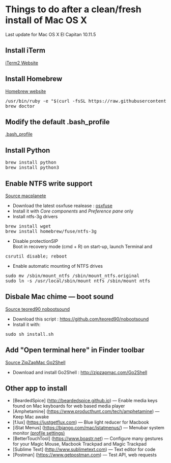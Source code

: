 # Things to do after a clean/fresh install of Mac OS X
Last update for Mac OS X El Capitan 10.11.5

## Install iTerm 
[iTerm2 Website](https://iterm2.com)

## Install Homebrew 
[Homebrew website](https://brew.sh)
<pre>
/usr/bin/ruby -e "$(curl -fsSL https://raw.githubusercontent.com/Homebrew/install/master/install)"
brew doctor
</pre>

## Modify the default .bash_profile
[.bash_profile](https://github.com/SylvainCecchetto/Notes-guides-tutorials-and-other-tips/blob/master/Mac/.bash_profile)

## Install Python
<pre>
brew install python
brew install python3
</pre>

## Enable NTFS write support
[Source macplanete](http://www.macplanete.com/tutoriels/18685/ntfs-el-capitan-activer)
* Download the latest osxfuse realease : [osxfuse](https://github.com/osxfuse/osxfuse/releases)
* Install it with _Core components_ and _Preference pane_ only
* Install ntfs-3g drivers
<pre>
brew install wget
brew install homebrew/fuse/ntfs-3g
</pre>
* Disable protectionSIP  
Boot in recovery mode (cmd + R) on start-up, launch Terminal and
<pre>
csrutil disable; reboot
</pre>
* Enable automatic mounting of NTFS drives
<pre>
sudo mv /sbin/mount_ntfs /sbin/mount_ntfs.original
sudo ln -s /usr/local/sbin/mount_ntfs /sbin/mount_ntfs
</pre>

## Disbale Mac chime — boot sound
[Source teored90 nobootsound](https://github.com/teored90/nobootsound)
* Download this script : https://github.com/teored90/nobootsound
* Install it with:
<pre>
sudo sh install.sh
</pre>

## Add "Open terminal here" in Finder toolbar
[Source ZipZapMac Go2Shell](http://zipzapmac.com/Go2Shell)
* Download and install Go2Shell : http://zipzapmac.com/Go2Shell

## Other app to install
* [BeardedSpice] (http://beardedspice.github.io) — Enable media keys found on Mac keyboards for web based media player
* [Amphetamine] (https://www.producthunt.com/tech/amphetamine) — Keep Mac awake
* [f.lux] (https://justgetflux.com) — Blue light reducer for Macbook
* [iStat Menus] (https://bjango.com/mac/istatmenus/) — Menubar system monitor [(profile settings)](https://github.com/SylvainCecchetto/Notes-guides-tutorials-and-other-tips/blob/master/Mac/iStat_Menus_Settings.ismp)
* [BetterTouchTool] (https://www.boastr.net) — Configure many gestures for your Magic Mouse, Macbook Trackpad and Magic Trackpad
* [Sublime Text] (http://www.sublimetext.com) — Text editor for code
* [Postman] (https://www.getpostman.com) — Test API, web requests

